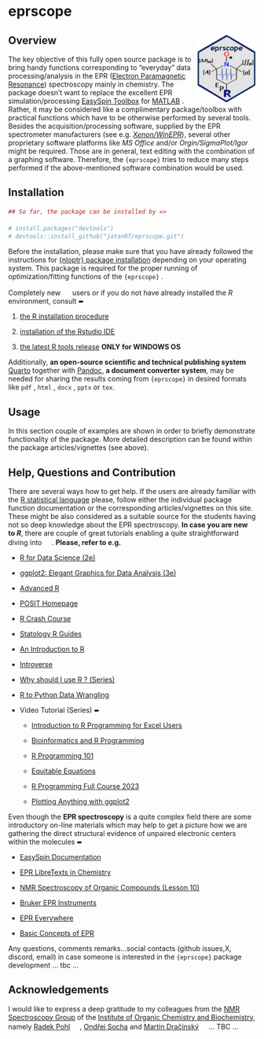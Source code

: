 eprscope
================

## Overview <img src="man/figures/logo_new.png" align="right" height="139"/>

The key objective of this fully open source package is to bring handy
functions corresponding to “everyday” data processing/analysis in the
EPR ([Electron Paramagnetic
Resonance](https://chem.libretexts.org/Bookshelves/Physical_and_Theoretical_Chemistry_Textbook_Maps/Electron_Paramagnetic_Resonance_(Jenschke)))
spectroscopy mainly in chemistry. The package doesn’t want to replace
the excellent EPR simulation/processing [EasySpin
Toolbox](https://www.easyspin.org/) for
[MATLAB](https://www.mathworks.com/products/matlab.html) . Rather, it
may be considered like a complimentary package/toolbox with practical
functions which have to be otherwise performed by several tools. Besides
the acquisition/processing software, supplied by the EPR spectrometer
manufacturers (see
e.g. [*Xenon/WinEPR*](https://www.bruker.com/en/products-and-solutions/mr/epr-instruments/epr-software.html)),
several other proprietary software platforms like *MS Office* and/or
*Orgin/SigmaPlot/Igor* might be required. Those are in general, text
editing with the combination of a graphing software. Therefore, the
`{eprscope}` tries to reduce many steps performed if the above-mentioned
software combination would be used.

## Installation

``` r
## So far, the package can be installed by =>

# install.packages("devtools")
# devtools::install_github("jatanRT/eprscope.git")
```

Before the installation, please make sure that you have already followed
the instructions for [{nloptr} package
installation](https://astamm.github.io/nloptr/) depending on your
operating system. This package is required for the proper running of
optimization/fitting functions of the `{eprscope}` .

Completely new
<img src="https://www.r-project.org/Rlogo.png" width="16" height="16"/>
users or if you do not have already installed the *R* environment,
consult ➨

1.  [the R installation procedure](https://cran.rstudio.com/)

2.  [installation of the Rstudio
    IDE](https://posit.co/download/rstudio-desktop/)

3.  [the latest R tools
    release](https://cran.r-project.org/bin/windows/Rtools/rtools43/rtools.html)
    **ONLY for WINDOWS OS**

Additionally, **an open-source scientific and technical publishing
system** [Quarto](https://quarto.org/) together with
[Pandoc](https://pandoc.org/), **a document converter system**, may be
needed for sharing the results coming from `{eprscope}` in desired
formats like `pdf` , `html` , `docx` , `pptx` or `tex`.

## Usage

In this section couple of examples are shown in order to briefly
demonstrate functionality of the package. More detailed description can
be found within the package articles/vignettes (see above).

## Help, Questions and Contribution

There are several ways how to get help. If the users are already
familiar with the [R statistical language](https://www.r-project.org/)
please, follow either the individual package function documentation or
the corresponding articles/vignettes on this site. These might be also
considered as a suitable source for the students having not so deep
knowledge about the EPR spectroscopy. **In case you are new to *R***,
there are couple of great tutorials enabling a quite straightforward
diving into
<img src="https://www.r-project.org/Rlogo.png" width="16" height="16"/>.
**Please, refer to e.g.**

- [R for Data Science (2e)](https://r4ds.hadley.nz/)

- [ggplot2: Elegant Graphics for Data Analysis
  (3e)](https://ggplot2-book.org/)

- [Advanced R](https://adv-r.hadley.nz/)

- [POSIT Homepage](https://posit.co/)

- [R Crash
  Course](https://colauttilab.github.io/RCrashCourse/1_fundamentals.html)

- [Statology R Guides](https://www.statology.org/r-guides/)

- [An Introduction to R](https://intro2r.com/)

- [Introverse](https://sjspielman.github.io/introverse/)

- [Why should I use R ?
  (Series)](https://www.jumpingrivers.com/blog/comparing-r-excel-data-wrangling/)

- [R to Python Data
  Wrangling](https://gist.github.com/conormm/fd8b1980c28dd21cfaf6975c86c74d07)

- Video Tutorial (Series) ➨

  - [Introduction to R Programming for Excel
    Users](https://www.youtube.com/watch?v=Ekp2mfxQSzw)

  - [Bioinformatics and R
    Programming](https://www.youtube.com/@LiquidBrain)

  - [R Programming 101](https://www.youtube.com/@RProgramming101)

  - [Equitable Equations](https://www.youtube.com/@EquitableEquations)

  - [R Programming Full Course
    2023](https://www.youtube.com/watch?v=Q5g6lYUn6Q4)

  - [Plotting Anything with
    ggplot2](https://www.youtube.com/watch?v=h29g21z0a68)

Even though the **EPR spectroscopy** is a quite complex field there are
some introductory on-line materials which may help to get a picture how
we are gathering the direct structural evidence of unpaired electronic
centers within the molecules ➨

- [EasySpin Documentation](https://easyspin.org/easyspin/documentation/)

- [EPR LibreTexts in
  Chemistry](https://chem.libretexts.org/Bookshelves/Physical_and_Theoretical_Chemistry_Textbook_Maps/Electron_Paramagnetic_Resonance_(Jenschke))

- [NMR Spectroscopy of Organic Compounds (Lesson
  10)](https://nmr.group.uochb.cz/en/nmr-organic-compounds)

- [Bruker EPR
  Instruments](https://www.bruker.com/en/products-and-solutions/mr/epr-instruments.html)

- [EPR
  Everywhere](https://researchoutreach.org/articles/electron-paramagnetic-resonance-epr-everywhere/)

- [Basic Concepts of
  EPR](https://epr.ethz.ch/education/basic-concepts-of-epr.html)

Any questions, comments remarks…social contacts (github issues,X,
discord, email) in case someone is interested in the `{eprscope}`
package development … tbc …

## Acknowledgements

I would like to express a deep gratitude to my colleagues from the [NMR
Spectroscopy Group](https://nmr.group.uochb.cz/en) of the [Institute of
Organic Chemistry and Biochemistry](https://www.uochb.cz/en), namely
[Radek Pohl](https://orcid.org/0000-0001-7898-946X)
<img src="https://orcid.org/assets/vectors/orcid.logo.icon.svg" width="16" height="16"/>,
[Ondřej Socha](https://www.uochb.cz/en/directory/510/ondrej-socha) and
[Martin Dračínský](https://orcid.org/0000-0002-4495-0070)
<img src="https://orcid.org/assets/vectors/orcid.logo.icon.svg" width="16" height="16"/>…
TBC …

